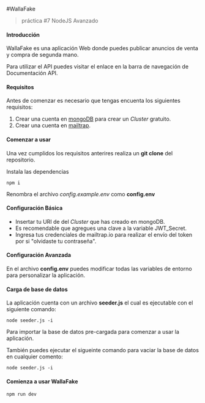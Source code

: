 #WallaFake 
> práctica #7 NodeJS Avanzado

#### Introducción

WallaFake es una aplicación Web donde puedes publicar anuncios de venta y compra de segunda mano.

Para utilizar el API puedes visitar el enlace en la barra de navegación de Documentación API.

#### Requisitos

Antes de comenzar es necesario que tengas encuenta los siguientes requisitos:

1. Crear una cuenta en [mongoDB](https://account.mongodb.com/account/login?n=%2Fv2%2F601c769671f21b1b4041a8a3&nextHash=%23clusters) para crear un _Cluster_ gratuito.
2. Crear una cuenta en [mailtrap](https://mailtrap.io/).

#### Comenzar a usar

Una vez cumplidos los requisitos anterires realiza un **git clone** del repositorio.

Instala las dependencias

```
npm i
```

Renombra el archivo _config.example.env_ como **config.env**

#### Configuración Básica

* Insertar tu URI de del _Cluster_ que has creado en mongoDB.
* Es recomendable que agregues una clave a la variable JWT_Secret.
* Ingresa tus credenciales de mailtrap.io para realizar el envío del token por si "olvidaste tu contraseña".

#### Configuración Avanzada

En el archivo **config.env** puedes modificar todas las variables de entorno para personalizar la aplicación.

#### Carga de base de datos

La aplicación cuenta con un archivo **seeder.js** el cual es ejecutable con el siguiente comando:

```
node seeder.js -i
```
Para importar la base de datos pre-cargada para comenzar a usar la aplicación.

También puedes ejecutar el sigueinte comando para vaciar la base de datos en cualquier comento:

```
node seeder.js -i
```

#### Comienza a usar WallaFake

```
npm run dev
```